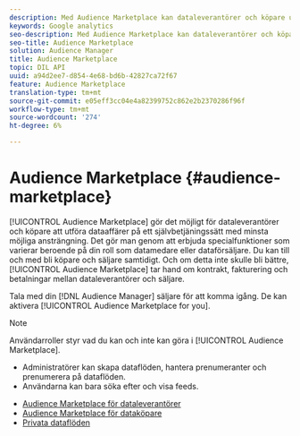 ```yaml
---
description: Med Audience Marketplace kan dataleverantörer och köpare utföra dataaffärer på ett självbetjäningssätt med minsta möjliga ansträngning. Det gör man genom att erbjuda specialfunktioner som varierar beroende på din roll som datamedare eller dataförsäljare. Du kan till och med bli köpare och säljare samtidigt. Och om detta inte skulle bli bättre tar Audience Marketplace hand om kontrakt, fakturering och betalningar mellan dataproviders och säljare.
keywords: Google analytics
seo-description: Med Audience Marketplace kan dataleverantörer och köpare utföra dataaffärer på ett självbetjäningssätt med minsta möjliga ansträngning. Det gör man genom att erbjuda specialfunktioner som varierar beroende på din roll som datamedare eller dataförsäljare. Du kan till och med bli köpare och säljare samtidigt. Och om detta inte skulle bli bättre tar Audience Marketplace hand om kontrakt, fakturering och betalningar mellan dataproviders och säljare.
seo-title: Audience Marketplace
solution: Audience Manager
title: Audience Marketplace
topic: DIL API
uuid: a94d2ee7-d854-4e68-bd6b-42827ca72f67
feature: Audience Marketplace
translation-type: tm+mt
source-git-commit: e05eff3cc04e4a82399752c862e2b2370286f96f
workflow-type: tm+mt
source-wordcount: '274'
ht-degree: 6%

---
```



# Audience Marketplace {#audience-marketplace}

[!UICONTROL Audience Marketplace] gör det möjligt för dataleverantörer och köpare att utföra dataaffärer på ett självbetjäningssätt med minsta möjliga ansträngning. Det gör man genom att erbjuda specialfunktioner som varierar beroende på din roll som datamedare eller dataförsäljare. Du kan till och med bli köpare och säljare samtidigt. Och om detta inte skulle bli bättre, [!UICONTROL Audience Marketplace] tar hand om kontrakt, fakturering och betalningar mellan dataleverantörer och säljare.

Tala med din [!DNL Audience Manager] säljare för att komma igång. De kan aktivera [!UICONTROL Audience Marketplace for you].

>[!NOTE]
>
>Användarroller styr vad du kan och inte kan göra i [!UICONTROL Audience Marketplace].
>
> * Administratörer kan skapa dataflöden, hantera prenumeranter och prenumerera på dataflöden.
> * Användarna kan bara söka efter och visa feeds.


* [Audience Marketplace för dataleverantörer](/help/using/features/audience-marketplace/marketplace-data-providers/marketplace-data-providers.md)
* [Audience Marketplace för dataköpare](/help/using/features/audience-marketplace/marketplace-data-buyers/marketplace-data-buyers.md)
* [Privata dataflöden](/help/using/features/audience-marketplace/marketplace-private-feeds.md)
